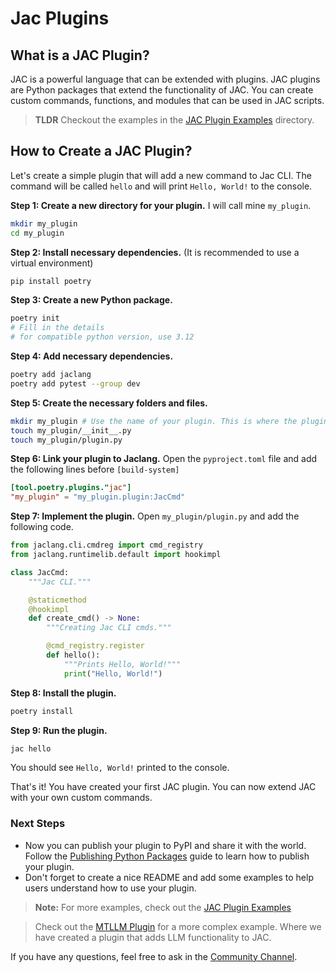 # **Jac Plugins**

## What is a JAC Plugin?
JAC is a powerful language that can be extended with plugins. JAC plugins are Python packages that extend the functionality of JAC. You can create custom commands, functions, and modules that can be used in JAC scripts.

> **TLDR**
> Checkout the examples in the [JAC Plugin Examples](https://github.com/Jaseci-Labs/jaclang/tree/main/examples/plugins) directory.

## How to Create a JAC Plugin?

Let's create a simple plugin that will add a new command to Jac CLI. The command will be called `hello` and will print `Hello, World!` to the console.

**Step 1: Create a new directory for your plugin.** I will call mine `my_plugin`.
```bash
mkdir my_plugin
cd my_plugin
```

**Step 2: Install necessary dependencies.** (It is recommended to use a virtual environment)
```bash
pip install poetry
```

**Step 3: Create a new Python package.**
```bash
poetry init
# Fill in the details
# for compatible python version, use 3.12
```

**Step 4: Add necessary dependencies.**
```bash
poetry add jaclang
poetry add pytest --group dev
```

**Step 5: Create the necessary folders and files.**
```bash
mkdir my_plugin # Use the name of your plugin. This is where the plugin code will go.
touch my_plugin/__init__.py
touch my_plugin/plugin.py
```

**Step 6: Link your plugin to Jaclang.**
Open the `pyproject.toml` file and add the following lines before `[build-system]`
```toml
[tool.poetry.plugins."jac"]
"my_plugin" = "my_plugin.plugin:JacCmd"
```

**Step 7: Implement the plugin.**
Open `my_plugin/plugin.py` and add the following code.
```python
from jaclang.cli.cmdreg import cmd_registry
from jaclang.runtimelib.default import hookimpl

class JacCmd:
    """Jac CLI."""

    @staticmethod
    @hookimpl
    def create_cmd() -> None:
        """Creating Jac CLI cmds."""

        @cmd_registry.register
        def hello():
            """Prints Hello, World!"""
            print("Hello, World!")
```

**Step 8: Install the plugin.**
```bash
poetry install
```

**Step 9: Run the plugin.**
```bash
jac hello
```

You should see `Hello, World!` printed to the console.

That's it! You have created your first JAC plugin. You can now extend JAC with your own custom commands.

### Next Steps
- Now you can publish your plugin to PyPI and share it with the world. Follow the [Publishing Python Packages](https://packaging.python.org/tutorials/packaging-projects/) guide to learn how to publish your plugin.
- Don't forget to create a nice README and add some examples to help users understand how to use your plugin.

> **Note:**
> For more examples, check out the [JAC Plugin Examples](https://github.com/Jaseci-Labs/jaclang/tree/main/examples/plugins)

>Check out the [MTLLM Plugin](https://github.com/Jaseci-Labs/mtllm) for a more complex example. Where we have created a plugin that adds LLM functionality to JAC.

If you have any questions, feel free to ask in the [Community Channel]().